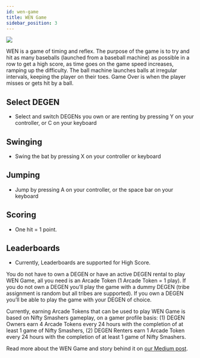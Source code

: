 ```yaml
---
id: wen-game
title: WEN Game
sidebar_position: 3
---
```


![](/img/wen_gif.gif)

WEN is a game of timing and reflex. The purpose of the game is to try and hit as many baseballs (launched from a baseball machine) as possible in a row to get a high score, as time goes on the game speed
increases, ramping up the difficulty. The ball machine launches balls at irregular intervals, keeping the player on their toes. Game Over is when the player misses or gets hit by a ball.

## Select DEGEN

- Select and switch DEGENs you own or are renting by pressing Y on your controller, or C on your keyboard

## Swinging

- Swing the bat by pressing X on your controller or keyboard

## Jumping

- Jump by pressing A on your controller, or the space bar on your keyboard

## Scoring

- One hit = 1 point.

## Leaderboards

- Currently, Leaderboards are supported for High Score.

You do not have to own a DEGEN or have an active DEGEN rental to play WEN Game, all you need is an Arcade Token (1 Arcade Token = 1 play). If you do not own a DEGEN you’ll play the game with a dummy DEGEN (tribe assignment is random but all tribes are supported). If you own a DEGEN you’ll be able to play the game with your DEGEN of choice.

Currently, earning Arcade Tokens that can be used to play WEN Game is based on Nifty Smashers gameplay, on a gamer profile basis: (1) DEGEN Owners earn 4 Arcade Tokens every 24 hours with the completion of at least 1 game of Nifty Smashers, (2) DEGEN Renters earn 1 Arcade Token every 24 hours with the completion of at least 1 game of Nifty Smashers.

Read more about the WEN Game and story behind it on [our Medium post](https://niftyleague.medium.com/wen-game-wensday-8658775f4b56).
